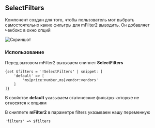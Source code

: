 ## SelectFilters

Компонент создан для того, чтобы пользователь мог выбрать самостоятельно какие фильтры для mFilter2 выводить. Он добавляет чекбокс в окно опций

![Скриншот](http://pavel.one/git_SelectFilters.png)

### Использование

Перед вызовом mFilter2 вызываем сниппет **SelectFilters**
```
{set $filters = '!SelectFilters' | snippet: [
    'default' => [
        'ms|price:number,ms|vendor:vendors'
    ]
]}
```
В свойстве **default** указываем статические фильтры которые не относятся к опциям

В сниппете **mFilter2** в параметре filters указываем нашу переменную

```
'filters' => $filters
```